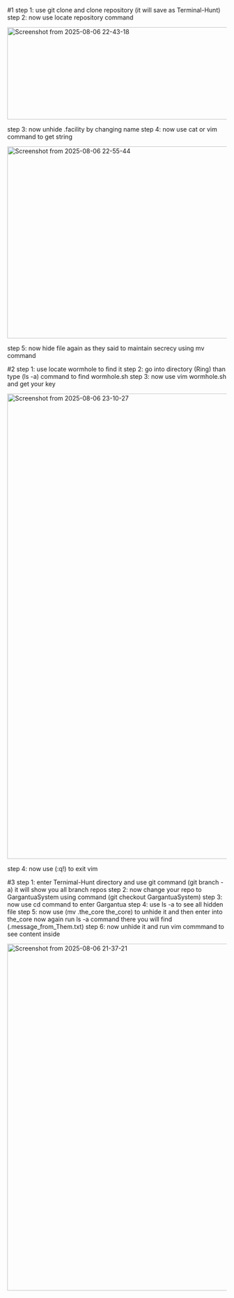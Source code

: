 #1
step 1: use git clone and clone repository (it will save as Terminal-Hunt)
step 2: now use locate repository command

<img width="1917" height="212" alt="Screenshot from 2025-08-06 22-43-18" src="https://github.com/user-attachments/assets/217102c8-6ae2-4c24-a7d1-47f80f374dc1" />

step 3: now unhide .facility by changing name 
step 4: now use cat or vim command to get string 

<img width="1912" height="441" alt="Screenshot from 2025-08-06 22-55-44" src="https://github.com/user-attachments/assets/55e4f9b3-5661-48c1-b7d4-467f755ec07a" />

step 5: now hide file again as they said to maintain secrecy using mv command

#2
step 1: use locate wormhole to find it
step 2: go into directory (Ring) than type (ls -a) command to find wormhole.sh 
step 3: now use vim wormhole.sh and get your key 

<img width="1920" height="1069" alt="Screenshot from 2025-08-06 23-10-27" src="https://github.com/user-attachments/assets/62fb0887-0732-4abc-9bc4-9bd593c65971" />

step 4: now use (:q!) to exit vim 

#3
step 1: enter Ternimal-Hunt directory and use git command (git branch -a) it will show you all branch repos 
step 2: now change your repo to GargantuaSystem using command (git checkout GargantuaSystem)
step 3: now use cd command to enter Gargantua
step 4: use ls -a to see all hidden file 
step 5: now use (mv .the_core the_core) to unhide it and then enter into the_core now again run ls -a command there you will find   (.message_from_Them.txt) 
step 6: now unhide it and run vim commmand to see content inside 





<img width="1917" height="797" alt="Screenshot from 2025-08-06 21-37-21" src="https://github.com/user-attachments/assets/17839a09-21e9-4937-840f-edc69aee99da" />


